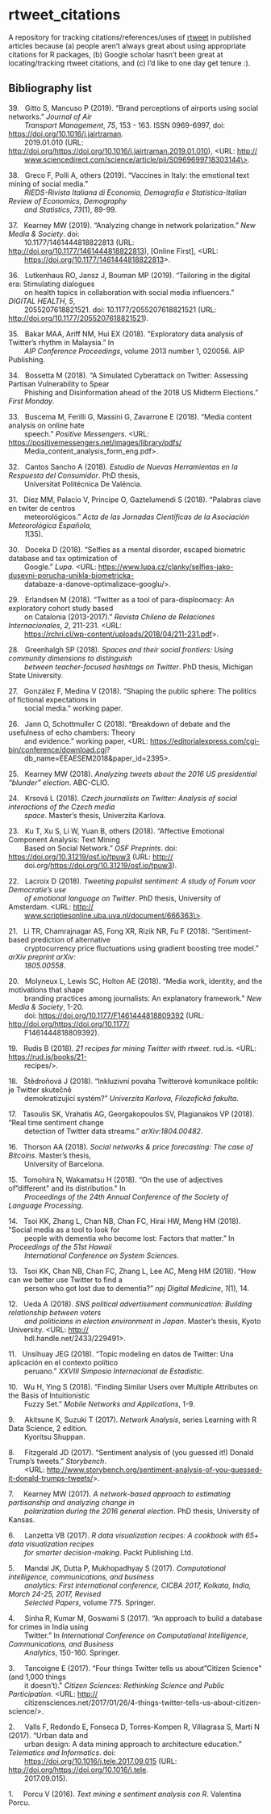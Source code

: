 
# rtweet\_citations

A repository for tracking citations/references/uses of
[rtweet](http://rtweet.info) in published articles because (a) people
aren’t always great about using appropriate citations for R packages,
(b) Google scholar hasn’t been great at locating/tracking rtweet
citations, and (c) I’d like to one day get tenure :).

## Bibliography list

<span>39.</span>   Gitto S, Mancuso P (2019). “Brand perceptions of
airports using social networks.” *Journal of Air<br>        Transport
Management*, *75*, 153 - 163. ISSN 0969-6997, doi:
<https://doi.org/10.1016/j.jairtraman>.<br>        2019.01.010 (URL:
<http://doi.org/https://doi.org/10.1016/j.jairtraman.2019.01.010>),
\<URL:
<http://><br>        www.sciencedirect.com/science/article/pii/S0969699718303144\>.

<span>38.</span>   Greco F, Polli A, others (2019). “Vaccines in Italy:
the emotional text mining of social media.”<br>        *RIEDS-Rivista
Italiana di Economia, Demografia e Statistica-Italian Review of
Economics, Demography<br>        and Statistics*, *73*(1), 89-99.

<span>37.</span>   Kearney MW (2019). “Analyzing change in network
polarization.” *New Media & Society*.
doi:<br>        10.1177/1461444818822813 (URL:
<http://doi.org/10.1177/1461444818822813>), \[Online First\],
\<URL:<br>        <https://doi.org/10.1177/1461444818822813>\>.

<span>36.</span>   Lutkenhaus RO, Jansz J, Bouman MP (2019). “Tailoring
in the digital era: Stimulating dialogues<br>        on health topics in
collaboration with social media influencers.” *DIGITAL HEALTH*,
*5*,<br>        2055207618821521. doi: 10.1177/2055207618821521 (URL:
<http://doi.org/10.1177/2055207618821521>).

<span>35.</span>   Bakar MAA, Ariff NM, Hui EX (2018). “Exploratory data
analysis of Twitter’s rhythm in Malaysia.” In<br>        *AIP Conference
Proceedings*, volume 2013 number 1, 020056. AIP Publishing.

<span>34.</span>   Bossetta M (2018). “A Simulated Cyberattack on
Twitter: Assessing Partisan Vulnerability to Spear<br>        Phishing
and Disinformation ahead of the 2018 US Midterm Elections.” *First
Monday*.

<span>33.</span>   Buscema M, Ferilli G, Massini G, Zavarrone E (2018).
“Media content analysis on online hate<br>        speech.” *Positive
Messengers*. \<URL:
<https://positivemessengers.net/images/library/pdfs/><br>        Media\_content\_analysis\_form\_eng.pdf\>.

<span>32.</span>   Cantos Sancho A (2018). *Estudio de Nuevas
Herramientas en la Respuesta del Consumidor*. PhD
thesis,<br>        Universitat Politécnica De Valéncia.

<span>31.</span>   Díez MM, Palacio V, Principe O, Gaztelumendi S
(2018). “Palabras clave en twiter de centros<br>        meteorológicos.”
*Acta de las Jornadas Científicas de la Asociación Meteorológica
Española*,<br>        *1*(35).

<span>30.</span>   Doceka D (2018). “Selfies as a mental disorder,
escaped biometric database and tax optimization of<br>        Google.”
*Lupa*. \<URL:
<https://www.lupa.cz/clanky/selfies-jako-dusevni-porucha-unikla-biometricka-><br>        databaze-a-danove-optimalizace-googlu/\>.

<span>29.</span>   Erlandsen M (2018). “Twitter as a tool of
para-disploomacy: An exploratory cohort study based<br>        on
Catalonia (2013-2017).” *Revista Chilena de Relaciones Internacionales*,
*2*, 211-231.
\<URL:<br>        <https://rchri.cl/wp-content/uploads/2018/04/211-231.pdf>\>.

<span>28.</span>   Greenhalgh SP (2018). *Spaces and their social
frontiers: Using community dimensions to distinguish<br>        between
teacher-focused hashtags on Twitter*. PhD thesis, Michigan State
University.

<span>27.</span>   González F, Medina V (2018). “Shaping the public
sphere: The politics of fictional expectations in<br>        social
media.” working paper.

<span>26.</span>   Jann O, Schottmuller C (2018). “Breakdown of debate
and the usefulness of echo chambers: Theory<br>        and evidence.”
working paper, \<URL:
<https://editorialexpress.com/cgi-bin/conference/download.cgi>?<br>        db\_name=EEAESEM2018\&paper\_id=2395\>.

<span>25.</span>   Kearney MW (2018). *Analyzing tweets about the 2016
US presidential “blunder” election*. ABC-CLIO.

<span>24.</span>   Krsová L (2018). *Czech journalists on Twitter:
Analysis of social interactions of the Czech media<br>        space*.
Master’s thesis, Univerzita Karlova.

<span>23.</span>   Ku T, Xu S, Li W, Yuan B, others (2018). “Affective
Emotional Component Analysis: Text Mining<br>        Based on Social
Network.” *OSF Preprints*. doi: <https://doi.org/10.31219/osf.io/tpuw3>
(URL:
<http://><br>        doi.org/<https://doi.org/10.31219/osf.io/tpuw3>).

<span>22.</span>   Lacroix D (2018). *Tweeting populist sentiment: A
study of Forum voor Democratie’s use<br>        of emotional language on
Twitter*. PhD thesis, University of Amsterdam. \<URL:
<http://><br>        www.scriptiesonline.uba.uva.nl/document/666363\>.

<span>21.</span>   Li TR, Chamrajnagar AS, Fong XR, Rizik NR, Fu F
(2018). “Sentiment-based prediction of
alternative<br>        cryptocurrency price fluctuations using
gradient boosting tree model.” *arXiv preprint
arXiv:<br>        1805.00558*.

<span>20.</span>   Molyneux L, Lewis SC, Holton AE (2018). “Media work,
identity, and the motivations that shape<br>        branding practices
among journalists: An explanatory framework.” *New Media & Society*,
1-20.<br>        doi: <https://doi.org/10.1177/F1461444818809392> (URL:
<http://doi.org/https://doi.org/10.1177/><br>        F1461444818809392).

<span>19.</span>   Rudis B (2018). *21 recipes for mining Twitter with
rtweet*. rud.is. \<URL:
<https://rud.is/books/21-><br>        recipes/\>.

<span>18.</span>   Štědroňová J (2018). “Inkluzivní povaha Twitterové
komunikace politik: je Twitter skutečně<br>        demokratizující
systém?” *Univerzita Karlova, Filozofická fakulta*.

<span>17.</span>   Tasoulis SK, Vrahatis AG, Georgakopoulos SV,
Plagianakos VP (2018). “Real time sentiment change<br>        detection
of Twitter data streams.” *arXiv:1804.00482*.

<span>16.</span>   Thorson AA (2018). *Social networks & price
forecasting: The case of Bitcoins*. Master’s
thesis,<br>        University of Barcelona.

<span>15.</span>   Tomohira N, Wakamatsu H (2018). “On the use of
adjectives of”different" and its distribution."
In<br>        *Proceedings of the 24th Annual Conference of the
Society of Language Processing*.

<span>14.</span>   Tsoi KK, Zhang L, Chan NB, Chan FC, Hirai HW, Meng HM
(2018). “Social media as a tool to look for<br>        people with
dementia who become lost: Factors that matter.” In *Proceedings of the
51st Hawaii<br>        International Conference on System Sciences*.

<span>13.</span>   Tsoi KK, Chan NB, Chan FC, Zhang L, Lee AC, Meng HM
(2018). “How can we better use Twitter to find a<br>        person who
got lost due to dementia?” *npj Digital Medicine*, *1*(1), 14.

<span>12.</span>   Ueda A (2018). *SNS political advertisement
communication: Building relationship between voters<br>        and
politicians in election environment in Japan*. Master’s thesis, Kyoto
University. \<URL: <http://><br>        hdl.handle.net/2433/229491\>.

<span>11.</span>   Unsihuay JEG (2018). “Topic modeling en datos de
Twitter: Una aplicación en el contexto político<br>        peruano.”
*XXVIII Simposio Internacional de Estadístic*.

<span>10.</span>   Wu H, Ying S (2018). “Finding Similar Users over
Multiple Attributes on the Basis of Intuitionistic<br>        Fuzzy
Set.” *Mobile Networks and Applications*, 1-9.

<span>9.</span>     Akitsune K, Suzuki T (2017). *Network Analysis*,
series Learning with R Data Science, 2 edition.<br>        Kyoritsu
Shuppan.

<span>8.</span>     Fitzgerald JD (2017). “Sentiment analysis of (you
guessed it\!) Donald Trump’s tweets.” *Storybench*.<br>        \<URL:
<http://www.storybench.org/sentiment-analysis-of-you-guessed-it-donald-trumps-tweets/>\>.

<span>7.</span>     Kearney MW (2017). *A network-based approach to
estimating partisanship and analyzing change in<br>        polarization
during the 2016 general election*. PhD thesis, University of Kansas.

<span>6.</span>     Lanzetta VB (2017). *R data visualization recipes: A
cookbook with 65+ data visualization recipes<br>        for smarter
decision-making*. Packt Publishing Ltd.

<span>5.</span>     Mandal JK, Dutta P, Mukhopadhyay S (2017).
*Computational intelligence, communications, and
business<br>        analytics: First international conference,
CICBA 2017, Kolkata, India, March 24-25, 2017,
Revised<br>        Selected Papers*, volume 775. Springer.

<span>4.</span>     Sinha R, Kumar M, Goswami S (2017). “An approach to
build a database for crimes in India using<br>        Twitter.” In
*International Conference on Computational Intelligence, Communications,
and Business<br>        Analytics*, 150-160. Springer.

<span>3.</span>     Tancoigne E (2017). “Four things Twitter tells us
about”Citizen Science" (and 1,000 things<br>        it doesn’t)."
*Citizen Sciences: Rethinking Science and Public Participation*. \<URL:
<http://><br>        citizensciences.net/2017/01/26/4-things-twitter-tells-us-about-citizen-science/\>.

<span>2.</span>     Valls F, Redondo E, Fonseca D, Torres-Kompen R,
Villagrasa S, Martí N (2017). “Urban data and<br>        urban design: A
data mining approach to architecture education.” *Telematics and
Informatics*.
doi:<br>        <https://doi.org/10.1016/j.tele.2017.09.015>
(URL:
<http://doi.org/https://doi.org/10.1016/j.tele>.<br>        2017.09.015).

<span>1.</span>     Porcu V (2016). *Text mining e sentiment analysis
con R*. Valentina Porcu.
